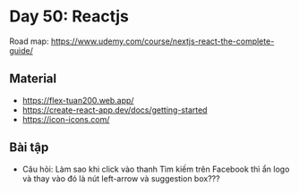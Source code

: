 # Day 50: Reactjs

Road map: https://www.udemy.com/course/nextjs-react-the-complete-guide/

## Material

- https://flex-tuan200.web.app/
- https://create-react-app.dev/docs/getting-started
- https://icon-icons.com/

## Bài tập

- Câu hỏi: Làm sao khi click vào thanh Tìm kiếm trên Facebook thì ẩn logo và thay vào đó là nút left-arrow và suggestion box???